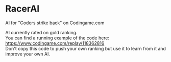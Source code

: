 # RacerAI
AI for "Coders strike back" on Codingame.com

AI currently rated on gold ranking.  
You can find a running example of the code here: https://www.codingame.com/replay/118362816  
Don't copy this code to push your own ranking but use it to learn from it and improve your own AI.

